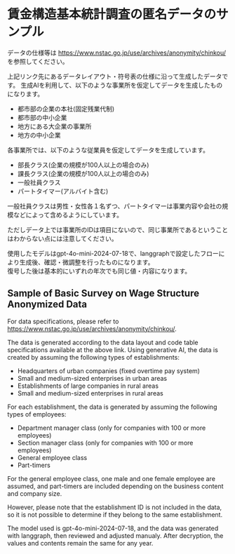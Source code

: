 # 賃金構造基本統計調査の匿名データのサンプル

データの仕様等は https://www.nstac.go.jp/use/archives/anonymity/chinkou/ を参照してください。

上記リンク先にあるデータレイアウト・符号表の仕様に沿って生成したデータです。
生成AIを利用して、以下のような事業所を仮定してデータを生成したものになります。

- 都市部の企業の本社(固定残業代制)
- 都市部の中小企業
- 地方にある大企業の事業所
- 地方の中小企業

各事業所では、以下のような従業員を仮定してデータを生成しています。
- 部長クラス(企業の規模が100人以上の場合のみ)
- 課長クラス(企業の規模が100人以上の場合のみ)
- 一般社員クラス
- パートタイマー(アルバイト含む)

一般社員クラスは男性・女性各１名ずつ、パートタイマーは事業内容や会社の規模などによって含めるようにしています。

ただしデータ上では事業所のIDは項目にないので、同じ事業所であるということはわからない点には注意してください。

使用したモデルはgpt-4o-mini-2024-07-18で、langgraphで設定したフローにより生成後、確認・微調整を行ったものになります。  
復号した後は基本的にいずれの年次でも同じ値・内容になります。  

## Sample of Basic Survey on Wage Structure Anonymized Data 

For data specifications, please refer to https://www.nstac.go.jp/use/archives/anonymity/chinkou/.

The data is generated according to the data layout and code table specifications available at the above link.
Using generative AI, the data is created by assuming the following types of establishments:

- Headquarters of urban companies (fixed overtime pay system)
- Small and medium-sized enterprises in urban areas
- Establishments of large companies in rural areas
- Small and medium-sized enterprises in rural areas

For each establishment, the data is generated by assuming the following types of employees:
- Department manager class (only for companies with 100 or more employees)
- Section manager class (only for companies with 100 or more employees)
- General employee class
- Part-timers

For the general employee class, one male and one female employee are assumed, and part-timers are included depending on the business content and company size.

However, please note that the establishment ID is not included in the data, so it is not possible to determine if they belong to the same establishment.

The model used is gpt-4o-mini-2024-07-18, and the data was generated with langgraph, then reviewed and adjusted manualy. 
After decryption, the values and contents remain the same for any year.